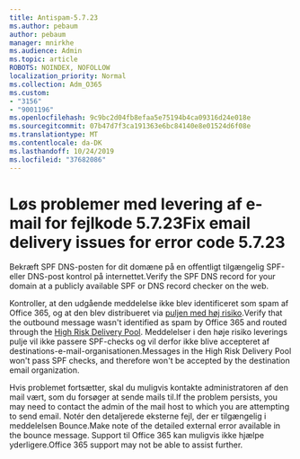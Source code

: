 ```yaml
---
title: Antispam-5.7.23
ms.author: pebaum
author: pebaum
manager: mnirkhe
ms.audience: Admin
ms.topic: article
ROBOTS: NOINDEX, NOFOLLOW
localization_priority: Normal
ms.collection: Adm_O365
ms.custom:
- "3156"
- "9001196"
ms.openlocfilehash: 9c9bc2d04fb8efaa5e75194b4ca09316d24e018e
ms.sourcegitcommit: 07b47d7f3ca191363e6bc84140e8e01524d6f08e
ms.translationtype: MT
ms.contentlocale: da-DK
ms.lasthandoff: 10/24/2019
ms.locfileid: "37682086"
---
```

# <a name="fix-email-delivery-issues-for-error-code-5723"></a><span data-ttu-id="32b2b-102">Løs problemer med levering af e-mail for fejlkode 5.7.23</span><span class="sxs-lookup"><span data-stu-id="32b2b-102">Fix email delivery issues for error code 5.7.23</span></span>

<span data-ttu-id="32b2b-103">Bekræft SPF DNS-posten for dit domæne på en offentligt tilgængelig SPF-eller DNS-post kontrol på internettet.</span><span class="sxs-lookup"><span data-stu-id="32b2b-103">Verify the SPF DNS record for your domain at a publicly available SPF or DNS record checker on the web.</span></span>

<span data-ttu-id="32b2b-104">Kontroller, at den udgående meddelelse ikke blev identificeret som spam af Office 365, og at den blev distribueret via [puljen med høj risiko](https://docs.microsoft.com/office365/SecurityCompliance/high-risk-delivery-pool-for-outbound-messages).</span><span class="sxs-lookup"><span data-stu-id="32b2b-104">Verify that the outbound message wasn't identified as spam by Office 365 and routed through the [High Risk Delivery Pool](https://docs.microsoft.com/office365/SecurityCompliance/high-risk-delivery-pool-for-outbound-messages).</span></span> <span data-ttu-id="32b2b-105">Meddelelser i den høje risiko leverings pulje vil ikke passere SPF-checks og vil derfor ikke blive accepteret af destinations-e-mail-organisationen.</span><span class="sxs-lookup"><span data-stu-id="32b2b-105">Messages in the High Risk Delivery Pool won't pass SPF checks, and therefore won't be accepted by the destination email organization.</span></span>

<span data-ttu-id="32b2b-106">Hvis problemet fortsætter, skal du muligvis kontakte administratoren af den mail vært, som du forsøger at sende mails til.</span><span class="sxs-lookup"><span data-stu-id="32b2b-106">If the problem persists, you may need to contact the admin of the mail host to which you are attempting to send email.</span></span> <span data-ttu-id="32b2b-107">Notér den detaljerede eksterne fejl, der er tilgængelig i meddelelsen Bounce.</span><span class="sxs-lookup"><span data-stu-id="32b2b-107">Make note of the detailed external error available in the bounce message.</span></span>  <span data-ttu-id="32b2b-108">Support til Office 365 kan muligvis ikke hjælpe yderligere.</span><span class="sxs-lookup"><span data-stu-id="32b2b-108">Office 365 support may not be able to assist further.</span></span>